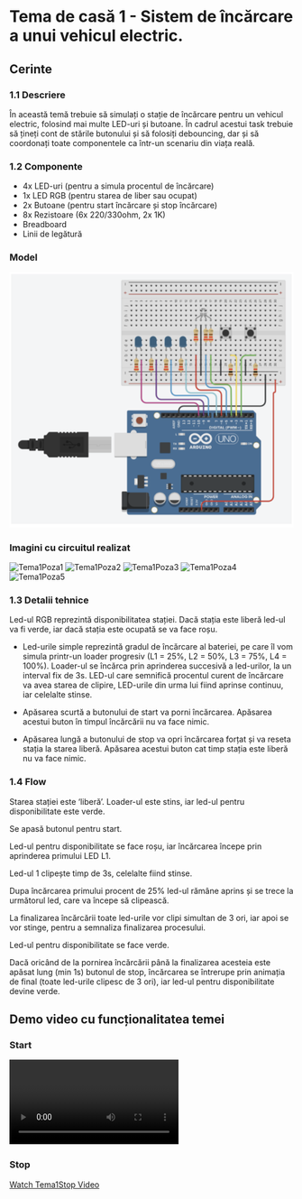 # Tema de casă 1 - ⁠Sistem de încărcare a unui vehicul electric. #

## Cerinte ##

### 1.1 Descriere ###
În această temă trebuie să simulați o stație de încărcare pentru un vehicul electric, folosind mai multe LED-uri și butoane. În cadrul acestui task trebuie să țineți cont de stările butonului și să folosiți debouncing, dar și să coordonați toate componentele ca într-un scenariu din viața reală.

### 1.2 Componente ###
- 4x LED-uri (pentru a simula procentul de încărcare)
- 1x LED RGB (pentru starea de liber sau ocupat)
- 2x Butoane (pentru start încărcare și stop încărcare)
- 8x Rezistoare (6x 220/330ohm, 2x 1K)
- Breadboard
- Linii de legătură

### Model ###
![ModelTema1](Imagini/ModelTema1.png)

### Imagini cu circuitul realizat ###

![Tema1Poza1](Imagini/Tema1Poza1.png)
![Tema1Poza2](Imagini/Tema1Poza2.png)
![Tema1Poza3](Imagini/Tema1Poza3.png)
![Tema1Poza4](Imagini/Tema1Poza4.png)
![Tema1Poza5](Imagini/Tema1Poza5.png)

### 1.3 Detalii tehnice ###
 Led-ul RGB reprezintă disponibilitatea stației. Dacă stația este liberă led-ul va fi verde, iar dacă stația este ocupată se va face roșu.

- Led-urile simple reprezintă gradul de încărcare al bateriei, pe care îl vom simula printr-un loader progresiv (L1 = 25%, L2 = 50%, L3 = 75%, L4 = 100%). Loader-ul se încărca prin aprinderea succesivă a led-urilor, la un interval fix de 3s. LED-ul care semnifică procentul curent de încărcare va avea starea de clipire, LED-urile din urma lui fiind aprinse continuu, iar celelalte stinse.

- Apăsarea scurtă a butonului de start va porni încărcarea. Apăsarea acestui buton în timpul încărcării nu va face nimic.

- Apăsarea lungă a butonului de stop va opri încărcarea forțat și va reseta stația la starea liberă. Apăsarea acestui buton cat timp stația este liberă nu va face nimic.

### 1.4 Flow ###
Starea stației este ‘liberă’. Loader-ul este stins, iar led-ul pentru disponibilitate este verde.

Se apasă butonul pentru start.

Led-ul pentru disponibilitate se face roșu, iar încărcarea începe prin aprinderea primului LED L1.

Led-ul 1 clipește timp de 3s, celelalte fiind stinse.

Dupa încărcarea primului procent de 25% led-ul rămâne aprins și se trece la următorul led, care va începe să clipească.

La finalizarea încărcării toate led-urile vor clipi simultan de 3 ori, iar apoi se vor stinge, pentru a semnaliza finalizarea procesului.

Led-ul pentru disponibilitate se face verde.

Dacă oricând de la pornirea încărcării până la finalizarea acesteia este apăsat lung (min 1s) butonul de stop, încărcarea se întrerupe prin animația de final (toate led-urile clipesc de 3 ori), iar led-ul pentru disponibilitate devine verde.

## Demo video cu funcționalitatea temei ##

### Start ###
![Watch Tema1Start Video](video/Tema1Start.mp4)

### Stop ###

[Watch Tema1Stop Video](video/Tema1Stop.mp4)
